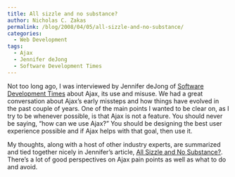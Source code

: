 ```yaml
---
title: All sizzle and no substance?
author: Nicholas C. Zakas
permalink: /blog/2008/04/05/all-sizzle-and-no-substance/
categories:
  - Web Development
tags:
  - Ajax
  - Jennifer deJong
  - Software Development Times
---
```

Not too long ago, I was interviewed by Jennifer deJong of <a title="Software Development Times" rel="external" href="http://www.sdtimes.com">Software Development Times</a> about Ajax, its use and misuse. We had a great conversation about Ajax&#8217;s early missteps and how things have evolved in the past couple of years. One of the main points I wanted to be clear on, as I try to be whenever possible, is that Ajax is not a feature. You should never be saying, &#8220;how can we use Ajax?&#8221; You should be designing the best user experience possible and if Ajax helps with that goal, then use it.

My thoughts, along with a host of other industry experts, are summarized and tied together nicely in Jennifer&#8217;s article, <a title="All sizzle and no substance?" rel="external" href="http://www.sdtimes.com/content/article.aspx?ArticleID=31815">All Sizzle and No Substance?</a>. There&#8217;s a lot of good perspectives on Ajax pain points as well as what to do and avoid.
